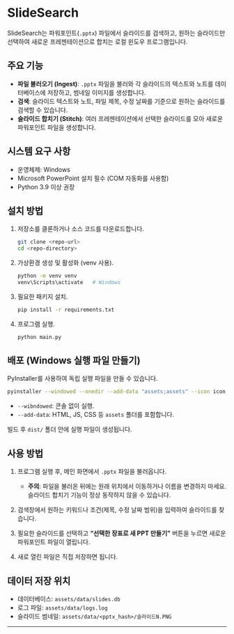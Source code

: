 # SlideSearch

SlideSearch는 파워포인트(`.pptx`) 파일에서 슬라이드를 검색하고, 원하는 슬라이드만 선택하여 새로운 프레젠테이션으로 합치는 로컬 윈도우 프로그램입니다.

## 주요 기능

* **파일 불러오기 (Ingest)**: `.pptx` 파일을 불러와 각 슬라이드의 텍스트와 노트를 데이터베이스에 저장하고, 썸네일 이미지를 생성합니다.
* **검색**: 슬라이드 텍스트와 노트, 파일 제목, 수정 날짜를 기준으로 원하는 슬라이드를 검색할 수 있습니다.
* **슬라이드 합치기 (Stitch)**: 여러 프레젠테이션에서 선택한 슬라이드를 모아 새로운 파워포인트 파일을 생성합니다.

## 시스템 요구 사항

* 운영체제: Windows
* Microsoft PowerPoint 설치 필수 (COM 자동화를 사용함)
* Python 3.9 이상 권장

## 설치 방법

1. 저장소를 클론하거나 소스 코드를 다운로드합니다.

   ```bash
   git clone <repo-url>
   cd <repo-directory>
   ```
2. 가상환경 생성 및 활성화 (venv 사용).

   ```bash
   python -m venv venv
   venv\Scripts\activate   # Windows
   ```
3. 필요한 패키지 설치.

   ```bash
   pip install -r requirements.txt
   ```
4. 프로그램 실행.

   ```bash
   python main.py
   ```

## 배포 (Windows 실행 파일 만들기)

PyInstaller를 사용하여 독립 실행 파일을 만들 수 있습니다.

```bash
pyinstaller --windowed --onedir --add-data "assets;assets" --icon icon.ico main.py
```

* `--wibndowed`: 콘솔 없이 실행.
* `--add-data`: HTML, JS, CSS 등 `assets` 폴더를 포함합니다.

빌드 후 `dist/` 폴더 안에 실행 파일이 생성됩니다.

## 사용 방법

1. 프로그램 실행 후, 메인 화면에서 `.pptx` 파일을 불러옵니다.

   * **주의**: 파일을 불러온 뒤에는 원래 위치에서 이동하거나 이름을 변경하지 마세요. 슬라이드 합치기 기능이 정상 동작하지 않을 수 있습니다.
2. 검색창에서 원하는 키워드나 조건(제목, 수정 날짜 범위)을 입력하여 슬라이드를 찾습니다.
3. 필요한 슬라이드를 선택하고 **“선택한 장표로 새 PPT 만들기”** 버튼을 누르면 새로운 파워포인트 파일이 열립니다.
4. 새로 열린 파일은 직접 저장하면 됩니다.

## 데이터 저장 위치

* 데이터베이스: `assets/data/slides.db`
* 로그 파일: `assets/data/logs.log`
* 슬라이드 썸네일: `assets/data/<pptx_hash>/슬라이드N.PNG`

---
